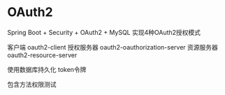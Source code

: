 # OAuth2
Spring Boot + Security + OAuth2 + MySQL 实现4种OAuth2授权模式

客户端 oauth2-client
授权服务器 oauth2-oauthorization-server
资源服务器 oauth2-resource-server

使用数据库持久化 token令牌

包含方法权限测试

